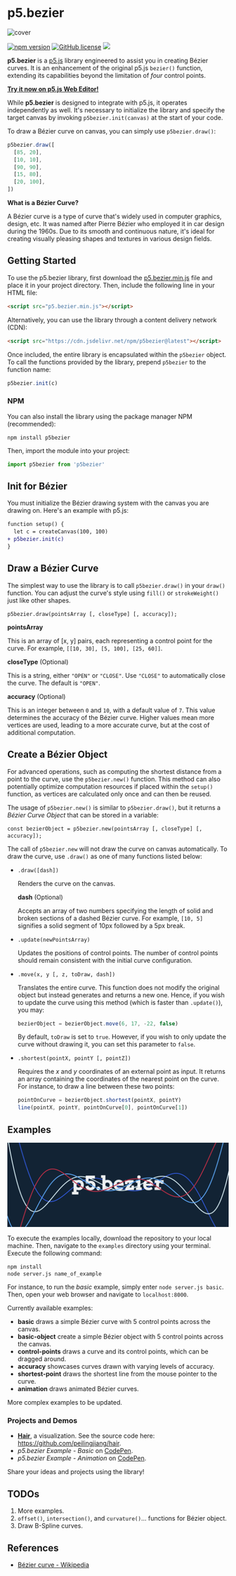 # p5.bezier

![cover](img/cover.jpg)

[![npm version](https://img.shields.io/npm/v/p5bezier.svg?style=flat-square)](https://npmjs.org/package/p5bezier)
[![GitHub license](https://img.shields.io/github/license/peilingjiang/p5.bezier?style=flat-square)](https://github.com/peilingjiang/p5.bezier/blob/main/LICENSE)
[![](https://data.jsdelivr.com/v1/package/npm/p5bezier/badge)](https://www.jsdelivr.com/package/npm/p5bezier)

**p5.bezier** is a [p5.js](https://p5js.org) library engineered to assist you in creating Bézier curves. It is an enhancement of the original p5.js `bezier()` function, extending its capabilities beyond the limitation of _four_ control points.

<!-- [**Try it now on p5.js Web Editor!**](https://editor.p5js.org/peilingjiang/sketches/7Z2pRG-TB) -->

[**Try it now on p5.js Web Editor!**](https://editor.p5js.org/peilingjiang/sketches/mVXzWEJbT)

While **p5.bezier** is designed to integrate with p5.js, it operates independently as well. It's necessary to initialize the library and specify the target canvas by invoking `p5bezier.init(canvas)` at the start of your code.

To draw a Bézier curve on canvas, you can simply use `p5bezier.draw()`:

```js
p5bezier.draw([
  [85, 20],
  [10, 10],
  [90, 90],
  [15, 80],
  [20, 100],
])
```

**What is a Bézier Curve?**

A Bézier curve is a type of curve that's widely used in computer graphics, design, etc. It was named after Pierre Bézier who employed it in car design during the 1960s. Due to its smooth and continuous nature, it's ideal for creating visually pleasing shapes and textures in various design fields.

## Getting Started

To use the p5.bezier library, first download the [p5.bezier.min.js](https://raw.githubusercontent.com/peilingjiang/p5.bezier/main/lib/p5.bezier.min.js) file and place it in your project directory. Then, include the following line in your HTML file:

```HTML
<script src="p5.bezier.min.js"></script>
```

Alternatively, you can use the library through a content delivery network (CDN):

```HTML
<script src="https://cdn.jsdelivr.net/npm/p5bezier@latest"></script>
```

Once included, the entire library is encapsulated within the `p5bezier` object. To call the functions provided by the library, prepend `p5bezier` to the function name:

```js
p5bezier.init(c)
```

### NPM

You can also install the library using the package manager NPM (recommended):

```
npm install p5bezier
```

Then, import the module into your project:

```js
import p5bezier from 'p5bezier'
```

## Init for Bézier

You must initialize the Bézier drawing system with the canvas you are drawing on. Here's an example with p5.js:

```diff
function setup() {
  let c = createCanvas(100, 100)
+ p5bezier.init(c)
}
```

## Draw a Bézier Curve

The simplest way to use the library is to call `p5bezier.draw()` in your `draw()` function. You can adjust the curve's style using `fill()` or `strokeWeight()` just like other shapes.

```
p5bezier.draw(pointsArray [, closeType] [, accuracy]);
```

**pointsArray**

This is an array of [x, y] pairs, each representing a control point for the curve. For example, `[[10, 30], [5, 100], [25, 60]]`.

**closeType** (Optional)

This is a string, either `"OPEN"` or `"CLOSE"`. Use `"CLOSE"` to automatically close the curve. The default is `"OPEN"`.

**accuracy** (Optional)

This is an integer between `0` and `10`, with a default value of `7`. This value determines the accuracy of the Bézier curve. Higher values mean more vertices are used, leading to a more accurate curve, but at the cost of additional computation.

## Create a Bézier Object

For advanced operations, such as computing the shortest distance from a point to the curve, use the `p5bezier.new()` function. This method can also potentially optimize computation resources if placed within the `setup()` function, as vertices are calculated only once and can then be reused.

The usage of `p5bezier.new()` is similar to `p5bezier.draw()`, but it returns a _Bézier Curve Object_ that can be stored in a variable:

```
const bezierObject = p5bezier.new(pointsArray [, closeType] [, accuracy]);
```

The call of `p5bezier.new` will not draw the curve on canvas automatically. To draw the curve, use `.draw()` as one of many functions listed below:

- `.draw([dash])`

  Renders the curve on the canvas.

  **dash** (Optional)

  Accepts an array of two numbers specifying the length of solid and broken sections of a dashed Bézier curve. For example, `[10, 5]` signifies a solid segment of 10px followed by a 5px break.

- `.update(newPointsArray)`

  Updates the positions of control points. The number of control points should remain consistent with the initial curve configuration.

- `.move(x, y [, z, toDraw, dash])`

  Translates the entire curve. This function does not modify the original object but instead generates and returns a new one. Hence, if you wish to update the curve using this method (which is faster than `.update()`), you may:

  ```js
  bezierObject = bezierObject.move(6, 17, -22, false)
  ```

  By default, `toDraw` is set to `true`. However, if you wish to only update the curve without drawing it, you can set this parameter to `false`.

- `.shortest(pointX, pointY [, pointZ])`

  Requires the _x_ and _y_ coordinates of an external point as input. It returns an array containing the coordinates of the nearest point on the curve. For instance, to draw a line between these two points:

  ```js
  pointOnCurve = bezierObject.shortest(pointX, pointY)
  line(pointX, pointY, pointOnCurve[0], pointOnCurve[1])
  ```

## Examples

![cover](img/example.png)

To execute the examples locally, download the repository to your local machine. Then, navigate to the `examples` directory using your terminal. Execute the following command:

```
npm install
node server.js name_of_example
```

For instance, to run the _basic_ example, simply enter `node server.js basic`. Then, open your web browser and navigate to `localhost:8000`.

Currently available examples:

- **basic** draws a simple Bézier curve with 5 control points across the canvas.
- **basic-object** create a simple Bézier object with 5 control points across the canvas.
- **control-points** draws a curve and its control points, which can be dragged around.
- **accuracy** showcases curves drawn with varying levels of accuracy.
- **shortest-point** draws the shortest line from the mouse pointer to the curve.
- **animation** draws animated Bézier curves.

More complex examples to be updated.

### Projects and Demos

- [**Hair**](https://no-loss.netlify.app/), a visualization. See the source code here: https://github.com/peilingjiang/hair.
- _p5.bezier Example - Basic_ on [CodePen](https://codepen.io/peilingjiang/pen/ZEOLVPx).
- _p5.bezier Example - Animation_ on [CodePen](https://codepen.io/peilingjiang/pen/eYMRJax).

Share your ideas and projects using the library!

## TODOs

1. More examples.
2. `offset()`, `intersection()`, and `curvature()`... functions for Bézier object.
3. Draw B-Spline curves.

## References

- [Bézier curve - Wikipedia](https://en.wikipedia.org/wiki/B%C3%A9zier_curve)
